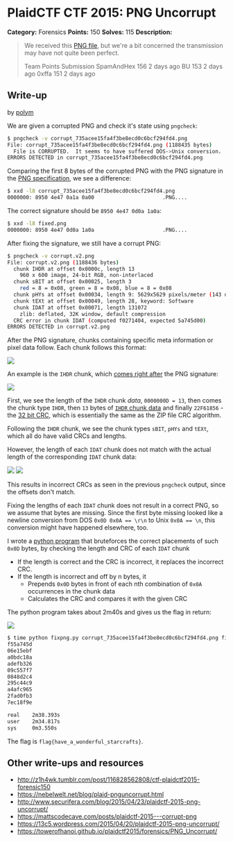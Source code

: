 # PlaidCTF CTF 2015: PNG Uncorrupt

**Category:** Forensics
**Points:** 150
**Solves:** 115
**Description:**

> We received this [PNG file](http://play.plaidctf.com/files/corrupt_735acee15fa4f3be8ecd0c6bcf294fd4.png), but we're a bit concerned the transmission may have not quite been perfect.
>
>
> Team	Points	Submission
> SpamAndHex	156	2 days ago
> BU	153	2 days ago
> 0xffa	151	2 days ago

## Write-up

by [polym](https://github.com/abpolym)

We are given a corrupted PNG and check it's state using `pngcheck`:

```bash
$ pngcheck -v corrupt_735acee15fa4f3be8ecd0c6bcf294fd4.png
File: corrupt_735acee15fa4f3be8ecd0c6bcf294fd4.png (1188435 bytes)
  File is CORRUPTED.  It seems to have suffered DOS->Unix conversion.
ERRORS DETECTED in corrupt_735acee15fa4f3be8ecd0c6bcf294fd4.png
```

Comparing the first 8 bytes of the corrupted PNG with the PNG signature in the [PNG specification](http://www.w3.org/TR/PNG/#5PNG-file-signature), we see a difference:

```bash
$ xxd -l8 corrupt_735acee15fa4f3be8ecd0c6bcf294fd4.png
0000000: 8950 4e47 0a1a 0a00                      .PNG....
```

The correct signature should be `8950 4e47 0d0a 1a0a`:

```bash
$ xxd -l8 fixed.png
0000000: 8950 4e47 0d0a 1a0a                      .PNG....
```

After fixing the signature, we still have a corrupt PNG:

```bash
$ pngcheck -v corrupt.v2.png
File: corrupt.v2.png (1188436 bytes)
  chunk IHDR at offset 0x0000c, length 13
    960 x 600 image, 24-bit RGB, non-interlaced
  chunk sBIT at offset 0x00025, length 3
    red = 8 = 0x08, green = 8 = 0x08, blue = 8 = 0x08
  chunk pHYs at offset 0x00034, length 9: 5629x5629 pixels/meter (143 dpi)
  chunk tEXt at offset 0x00049, length 28, keyword: Software
  chunk IDAT at offset 0x00071, length 131072
    zlib: deflated, 32K window, default compression
  CRC error in chunk IDAT (computed f0271404, expected 5a745d00)
ERRORS DETECTED in corrupt.v2.png
```

After the PNG signature, chunks containing specific meta information or pixel data follow. Each chunk follows this format:

![](chunk_format.png)

An example is the `IHDR` chunk, which [comes right after](http://www.w3.org/TR/PNG/#5ChunkOrdering) the PNG signature:

![](ihdr.png)

First, we see the length of the `IHDR` chunk _data_, `0000000D = 13`, then comes the chunk type `IHDR`, then `13` bytes of [`IHDR` chunk data](http://www.w3.org/TR/PNG/#11IHDR) and finally `22F61856` - the [32 bit CRC](http://www.w3.org/TR/PNG/#5CRC-algorithm), which is essentially the same as the ZIP file CRC algorithm.

Following the `IHDR` chunk, we see the chunk types `sBIT`, `pHYs` and `tEXt`, which all do have valid CRCs and lengths.

However, the length of each `IDAT` chunk does not match with the actual length of the corresponding `IDAT` chunk data:

![](idat_1.png)
![](idat_2.png)

This results in incorrect CRCs as seen in the previous `pngcheck` output, since the offsets don't match.

Fixing the lengths of each `IDAT` chunk does not result in a correct PNG, so we assume that bytes are missing.
Since the first byte missing looked like a newline conversion from DOS `0x0D 0x0A == \r\n` to Unix `0x0A == \n`, this conversion might have happened elsewhere, too.

I wrote a [python program](fixpng.py) that bruteforces the correct placements of such `0x0D` bytes, by checking the length and CRC of each `IDAT` chunk

* If the length is correct and the CRC is incorrect, it replaces the incorrect CRC.
* If the length is incorrect and off by n bytes, it
	* Prepends `0x0D` bytes in front of each nth combination of `0x0A` occurrences in the chunk data
	* Calculates the CRC and compares it with the given CRC

The python program takes about 2m40s and gives us the flag in return:

![](fixed.png)

```bash
$ time python fixpng.py corrupt_735acee15fa4f3be8ecd0c6bcf294fd4.png fixed.png
f55a745d
06e15ebf
a0bdc18a
adefb326
09c557f7
0848d2c4
295c44c9
a4afc965
2fad0fb3
7ec18f9e

real    2m38.393s
user    2m34.817s
sys     0m3.550s
```

The flag is `flag{have_a_wonderful_starcrafts}`.

## Other write-ups and resources

* <http://z1h4wk.tumblr.com/post/116828562808/ctf-plaidctf2015-forensic150>
* <https://nebelwelt.net/blog/plaid-pnguncorrupt.html>
* <http://www.securifera.com/blog/2015/04/23/plaidctf-2015-png-uncorrupt/>
* <https://mattscodecave.com/posts/plaidctf-2015---corrupt-png>
* <https://13c5.wordpress.com/2015/04/20/plaidctf-2015-png-uncorrupt/>
* <https://towerofhanoi.github.io/plaidctf2015/forensics/PNG_Uncorrupt/>
